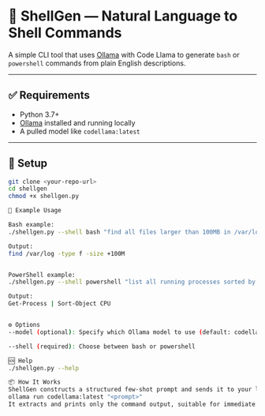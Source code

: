 # 🐚 ShellGen — Natural Language to Shell Commands

A simple CLI tool that uses [Ollama](https://ollama.com) with Code Llama to generate `bash` or `powershell` commands from plain English descriptions.

---

## ✅ Requirements

- Python 3.7+
- [Ollama](https://ollama.com) installed and running locally
- A pulled model like `codellama:latest`

---

## 🚀 Setup

```bash
git clone <your-repo-url>
cd shellgen
chmod +x shellgen.py

🧠 Example Usage

Bash example:
./shellgen.py --shell bash "find all files larger than 100MB in /var/log"

Output:
find /var/log -type f -size +100M


PowerShell example:
./shellgen.py --shell powershell "list all running processes sorted by CPU usage"

Output:
Get-Process | Sort-Object CPU


⚙️ Options
--model (optional): Specify which Ollama model to use (default: codellama:latest)

--shell (required): Choose between bash or powershell

🆘 Help
./shellgen.py --help

📦 How It Works
ShellGen constructs a structured few-shot prompt and sends it to your local LLM using:
ollama run codellama:latest "<prompt>"
It extracts and prints only the command output, suitable for immediate use.